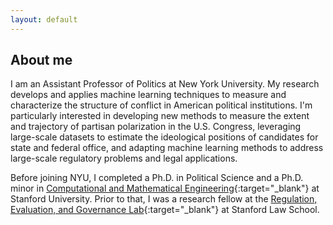 ```yaml
---
layout: default
---
```


## About me

I am an Assistant Professor of Politics at New York University. My research develops and applies machine learning techniques to measure and characterize the structure of conflict in American political institutions. I'm particularly interested in developing new methods to measure the extent and trajectory of partisan polarization in the U.S. Congress, leveraging large-scale datasets to estimate the ideological positions of candidates for state and federal office, and adapting machine learning methods to address large-scale regulatory problems and legal applications.

Before joining NYU, I completed a Ph.D. in Political Science and a Ph.D. minor in [Computational and Mathematical Engineering](https://icme.stanford.edu/academics-admission){:target="_blank"} at Stanford University. Prior to that, I was a research fellow at the [Regulation, Evaluation, and Governance Lab](http://reglab.stanford.edu){:target="_blank"} at Stanford Law School.
